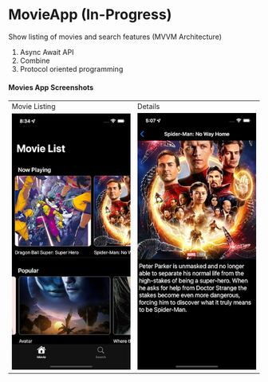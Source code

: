 # MovieApp (In-Progress)

Show listing of movies and search features (MVVM Architecture)
1. Async Await API 
2. Combine 
3. Protocol oriented programming 

#### Movies App Screenshots

<table>
  <tr>
    <td>Movie Listing</td>
     <td>Details</td>
  </tr>
  <tr>
    <td><img src="Screenshots/movieList.png"></td>
    <td><img src="Screenshots/movieDetail.png"></td>
  </tr>
 </table>
